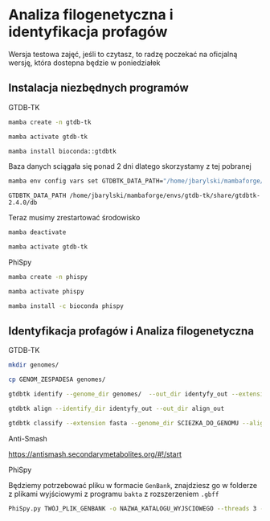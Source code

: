 # Analiza filogenetyczna i identyfikacja profagów

Wersja testowa zajęć, jeśli to czytasz, to radzę poczekać na oficjalną wersję, która dostepna będzie w poniedziałek

## Instalacja niezbędnych programów

GTDB-TK
```bash
mamba create -n gtdb-tk
```
```bash
mamba activate gtdb-tk
```
```bash
mamba install bioconda::gtdbtk
```
Baza danych sciągała się ponad 2 dni dlatego skorzystamy z tej pobranej
```bash
mamba env config vars set GTDBTK_DATA_PATH="/home/jbarylski/mambaforge/envs/gtdb-tk/share/gtdbtk-2.4.0/db";
```

`GTDBTK_DATA_PATH /home/jbarylski/mambaforge/envs/gtdb-tk/share/gtdbtk-2.4.0/db`

Teraz musimy zrestartować środowisko
```bash
mamba deactivate
```
```bash
mamba activate gtdb-tk
```

PhiSpy

```bash
mamba create -n phispy
```
```bash
mamba activate phispy
```
```bash
mamba install -c bioconda phispy
```

## Identyfikacja profagów i Analiza filogenetyczna

GTDB-TK

```bash
mkdir genomes/
```

```bash
cp GENOM_ZESPADESA genomes/
```

```bash
gtdbtk identify --genome_dir genomes/  --out_dir identyfy_out --extension fasta  --cpus 3
```

```bash
gtdbtk align --identify_dir identyfy_out --out_dir align_out
```

```bash
gtdbtk classify --extension fasta --genome_dir SCIEZKA_DO_GENOMU --align_dir align_out --out_dir classify_out --skip_ani_screen --cpus 3
```

Anti-Smash

https://antismash.secondarymetabolites.org/#!/start

PhiSpy

Będziemy potrzebować pliku w formacie `GenBank`, znajdziesz go w folderze z plikami wyjściowymi z programu `bakta` z rozszerzeniem `.gbff`

```bash
PhiSpy.py TWÓJ_PLIK_GENBANK -o NAZWA_KATALOGU_WYJSCIOWEGO --threads 3 --color --output_choice 7
```
